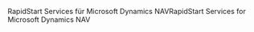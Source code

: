 <span data-ttu-id="50c54-101">RapidStart Services für Microsoft Dynamics NAV</span><span class="sxs-lookup"><span data-stu-id="50c54-101">RapidStart Services for Microsoft Dynamics NAV</span></span>